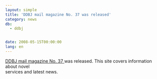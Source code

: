 ```yaml
---
layout: simple
title: 'DDBJ mail magazine No. 37 was released'
category: news
db:
  - ddbj


date: 2008-05-15T00:00:00
lang: en
---
```


<a href="/files/pdf/activities/No37e.pdf">DDBJ mail magazine No. 37 </a> was released. This site covers information about novel<br> services and latest news.
